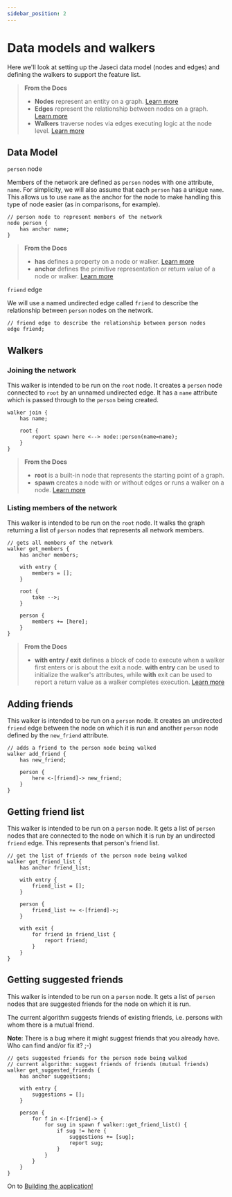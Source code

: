 ```yaml
---
sidebar_position: 2
---
```


# Data models and walkers

Here we'll look at setting up the Jaseci data model (nodes and edges) and defining the walkers to support the feature list.

<!-- TODO: Update the below links -->
>  **From the Docs**
> - **Nodes** represent an entity on a graph. [Learn more]('#')
> - **Edges** represent the relationship between nodes on a graph. [Learn more]('#')
> -  **Walkers** traverse nodes via edges executing logic at the node level. [Learn more]('#')

## Data Model

`person` node

Members of the network are defined as `person` nodes with one attribute, `name`. For simplicity, we will also assume that each `person` has a unique `name`. This allows us to use `name` as the anchor for the node to make handling this type of node easier (as in comparisons, for example).

```
// person node to represent members of the network
node person {
    has anchor name;
}
```

<!-- TODO: Update the below links -->
>  **From the Docs**
> - **has** defines a property on a node or walker. [Learn more]('#')
> - **anchor** defines the primitive representation or return value of a node or walker. [Learn more]('#')

`friend` edge

We will use a named undirected edge called `friend` to describe the relationship between `person` nodes on the network.

```
// friend edge to describe the relationship between person nodes
edge friend;
```

## Walkers

### Joining the network

This walker is intended to be run on the `root` node. It creates a `person` node connected to `root` by an unnamed undirected edge. It has a `name` attribute which is passed through to the `person` being created.

```
walker join {
    has name;

    root {
        report spawn here <--> node::person(name=name);
    }
}
```

<!-- TODO: Update the below links -->
>  **From the Docs**
> - **root** is a built-in node that represents the starting point of a graph.
> - **spawn** creates a node with or without edges or runs a walker on a node. [Learn more]('#')

### Listing members of the network

This walker is intended to be run on the `root` node. It walks the graph returning a list of `person` nodes that represents all network members.

```
// gets all members of the network
walker get_members {
    has anchor members;

    with entry {
        members = [];
    }

    root {
        take -->;
    }

    person {
        members += [here];
    }
}
```

<!-- TODO: Update the below links -->
>  **From the Docs**
> - **with entry / exit** defines a block of code to execute when a walker first enters or is about the exit a node. **with entry** can be used to initialize the walker's attributes, while **with** exit can be used to report a return value as a walker completes execution. [Learn more]('#')

## Adding friends

This walker is intended to be run on a `person` node. It creates an undirected `friend` edge between the node on which it is run and another `person` node defined by the `new_friend` attribute.

```
// adds a friend to the person node being walked
walker add_friend {
    has new_friend;

    person {
        here <-[friend]-> new_friend;
    }
}
```

## Getting friend list

This walker is intended to be run on a `person` node. It gets a list of `person` nodes that are connected to the node on which it is run by an undirected `friend` edge. This represents that person's friend list.

```
// get the list of friends of the person node being walked
walker get_friend_list {
    has anchor friend_list;

    with entry {
        friend_list = [];
    }

    person {
        friend_list += <-[friend]->;
    }

    with exit {
        for friend in friend_list {
            report friend;
        }
    }
}
```

## Getting suggested friends

This walker is intended to be run on a `person` node. It gets a list of `person` nodes that are suggested friends for the node on which it is run.

The current algorithm suggests friends of existing friends, i.e. persons with whom there is a mutual friend.

**Note**: There is a bug where it might suggest friends that you already have. Who can find and/or fix it? ;-)

```
// gets suggested friends for the person node being walked
// current algorithm: suggest friends of friends (mutual friends)
walker get_suggested_friends {
    has anchor suggestions;

    with entry {
        suggestions = [];
    }

    person {
        for f in <-[friend]-> {
            for sug in spawn f walker::get_friend_list() {
                if sug != here {
                    suggestions += [sug];
                    report sug;
                }
            }
        }
    }
}
```

On to [Building the application!]('#')